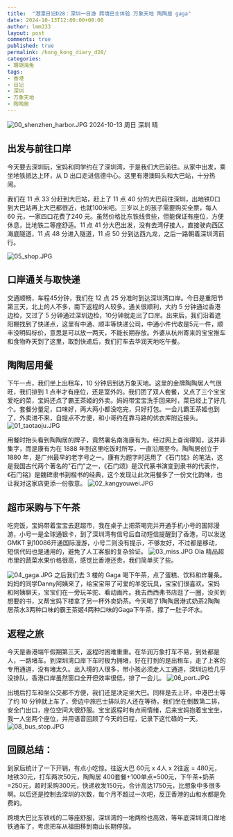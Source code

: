 ```yaml
---
title:  "港漂日记D28：深圳一日游 跨境巴士体验 万象天地 陶陶居 gaga"
date: 2024-10-13T12:00:00+08:00
author: lmm333
layout: post
comments: true
published: true
permalink: /hong_kong_diary_d28/
categories:
- 珊瑚海兔
tags:
- 香港
- 日记
- 深圳
- 万象天地
- 陶陶居
---
```

![00_shenzhen_harbor.JPG](../images/2024-10-13-hong_kong_diary_d28/00_shenzhen_harbor.JPG)
2024-10-13 周日 深圳 晴

## 出发与前往口岸
今天要去深圳玩，宝妈和同学约在了深圳湾，于是我们大巴前往。从家中出发，乘坐地铁抵达上环，从 D 出口走进信德中心。这里有港澳码头和大巴站，十分热闹。
<!--more-->
我们在 11 点 33 分赶到大巴站，赶上了 11 点 40 分的大巴前往深圳，出地铁D口到大巴站再上大巴都很近，也就100米吧。三岁以上的孩子需要购买全票，每人 60 元，一家四口花费了240 元。虽然价格比东铁线贵些，但能保证有座位，方便休息，比地铁二等座舒适。11 点 41 分大巴出发，没有去湾仔接人，直接驶向西区海底隧道，11 点 48 分进入隧道，11 点 50 分到达西九龙，之后一路朝着深圳湾前行。

![05_shop.JPG](../images/2024-10-13-hong_kong_diary_d28/05_shop.JPG)

## 口岸通关与取快递
交通顺畅，车程45分钟，我们在 12 点 25 分准时到达深圳湾口岸。今日是重阳节第三天，北上的人不多，南下返程的人较多。通关很顺利，大约 5 分钟通过香港边检，又过了 5 分钟通过深圳边检，10分钟就走出了口岸。出来后，我们沿着遮阳棚找到了快递点，这里有中通、顺丰等快递公司，中通小件代收是5元一件，顺丰没明码标价，意思是可以放一两天，不能长期存放。外婆从杭州寄来的宝宝推车和食物昨天到了这里，取到快递后，我们打车去华润天地吃午餐。

## 陶陶居用餐

下午一点，我们坐上出租车，10 分钟后到达万象天地。这里的金牌陶陶居人气很旺，我们排到 1 点半才有座位，还是室外的。我们团了双人套餐，又点了三个宝宝爱吃的菜，宝妈还点了霸王茶姬的外卖。妈妈带宝宝洗手回来时，菜已经上了好几个。套餐分量足，口味好，两大两小都没吃完，只好打包。一会儿霸王茶姬也到了，外卖进不来，自提点不方便，和小哥约在靠马路的优衣库附近接头。
![01_taotaoju.JPG](../images/2024-10-13-hong_kong_diary_d28/01_taotaoju.JPG)

用餐时抬头看到陶陶居的牌子，竟然署名南海康有为。经过网上查询得知，这并非集字，而是康有为在 1888 年到这里吃饭时所写，一直沿用至今。陶陶居创立于 1880 年，是广州最早的老字号之一。康有为题字时运用了《石门铭》的笔法，这是我国古代两个著名的"石门"之一，《石门颂》是汉代篆书演变到隶书的代表作，《石门铭》是魏碑隶书到楷书的经典，这个发现让此次用餐多了一份文化韵味，也让我对这家店更添一份敬意。
![02_kangyouwei.JPG](../images/2024-10-13-hong_kong_diary_d28/02_kangyouwei.JPG)

## 超市采购与下午茶
吃完饭，宝妈带着宝宝去逛超市，我在桌子上把茶喝完并开通手机小号的国际漫游，小号一是全球通银卡，到了深圳湾有信号后自动短信提醒到了香港，可以发送 GMKT 到10086开通国际漫游，小号二则没有提示，不够友好，不过都是移动，短信代码也是通用的，避免了人工客服的复杂验证。
![03_miss.JPG](../images/2024-10-13-hong_kong_diary_d28/03_miss.JPG)
Ola 精品超市里的蔬菜水果价格很高，感觉比香港还贵，我们简单买了些。

![04_gaga.JPG](../images/2024-10-13-hong_kong_diary_d28/04_gaga.JPG)
之后我们去 3 楼的 Gaga 喝下午茶，点了蛋糕、饮料和炸薯条。妈妈的同学Danny阿姨来了，给宝宝带了可爱的羊驼玩具，宝宝们很喜欢。宝妈和阿姨聊天，宝宝们在一旁玩羊驼、看动画片。我去西西弗书店逛了一圈，没买到想要的书，又帮宝妈下楼拿了另一杯外卖奶茶。今天喝了1陶陶居港式奶茶2陶陶居茶水3两种口味的霸王茶姬4两种口味的Gaga下午茶，撑了一肚子坏水。

## 返程之旅
今天是香港端午假期第三天，返程时困难重重。在华润万象打车不易，到处都是人，一路堵车。到深圳湾口岸下车时极为拥堵，好在打到的是出租车，走了上客的专用通道，没有堵太久。出入境的人很多，带小孩必须走人工通道，深圳边检几乎没排队，香港口岸虽然窗口全开但效率很低，排了一会儿。
![06_port.JPG](../images/2024-10-13-hong_kong_diary_d28/06_port.JPG)

出境后打车和坐公交都不方便，我们还是决定坐大巴。同样是去上环，中港巴士等了约 10 分钟就上车了，旁边中旅巴士排队的人还在等待。我们坐在倒数第二排，安全门出口，座位空间大很舒服。宝宝返程时有点闹情绪，后来宝妈抱着宝宝坐，我一人坐两个座位，并用语音回顾了今天的日程，记录下这忙碌的一天。
![08_bus_stop.JPG](../images/2024-10-13-hong_kong_diary_d28/08_bus_stop.JPG)

## 回顾总结：
到家后统计了一下开销，有点小吃惊。往返大巴 60元 x 4人 x 2往返 = 480元，地铁30元，打车两次50元，陶陶居 400套餐+100单点=500元，下午茶+奶茶=250元，超时采购300元，快递收发150元，合计高达1750元，比想象中多很多啊。以后还是控制去深圳的次数，每个月不超过一次吧，反正香港的山和水都是免费的。

跨境大巴比东铁线的二等座舒服，深圳湾的一地两检也高效，等年底深圳湾口岸地铁通车了，考虑把车从福田移到南山长期停放。
